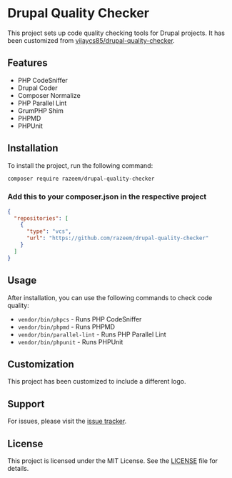 # Drupal Quality Checker

This project sets up code quality checking tools for Drupal projects. It has been customized from [vijaycs85/drupal-quality-checker](https://github.com/vijaycs85/drupal-quality-checker).

## Features

- PHP CodeSniffer
- Drupal Coder
- Composer Normalize
- PHP Parallel Lint
- GrumPHP Shim
- PHPMD
- PHPUnit

## Installation

To install the project, run the following command:

```bash
composer require razeem/drupal-quality-checker
```

### Add this to your composer.json in the respective project

```json
{
  "repositories": [
    {
      "type": "vcs",
      "url": "https://github.com/razeem/drupal-quality-checker"
    }
  ]
}
```

## Usage

After installation, you can use the following commands to check code quality:

- `vendor/bin/phpcs` - Runs PHP CodeSniffer
- `vendor/bin/phpmd` - Runs PHPMD
- `vendor/bin/parallel-lint` - Runs PHP Parallel Lint
- `vendor/bin/phpunit` - Runs PHPUnit

## Customization

This project has been customized to include a different logo.

## Support

For issues, please visit the [issue tracker](https://github.com/razeem/drupal-quality-checker/issues).

## License

This project is licensed under the MIT License. See the [LICENSE](LICENSE) file for details.
